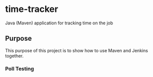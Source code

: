 # time-tracker
Java (Maven) application for tracking time on the job

## Purpose

This purpose of this project is to show how to use Maven and Jenkins together.

### Poll Testing
